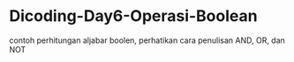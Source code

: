 # Dicoding-Day6-Operasi-Boolean
contoh perhitungan aljabar boolen, perhatikan cara penulisan AND, OR, dan NOT
